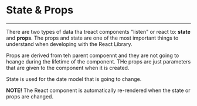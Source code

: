 # State & Props

---

There are two types of data tha treact components "listen" or react to: **state** and **props**. The props and state are one of the most important things to understand when developing with the React Library. <br/>

Props are derived from teh parent compoennt and they are not going to hcange during the lifetime of the component. THe props are just parameters that are given to the component when it is created. <br/>

State is used for the date model that is going to change. <br/>

**NOTE!** The React component is automatically re-rendered when the state or props are changed.
